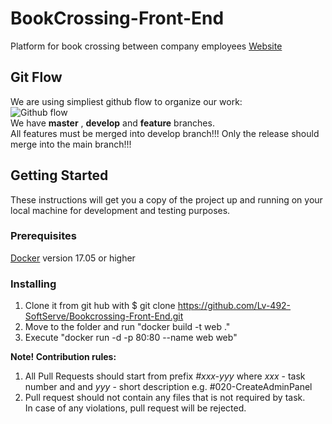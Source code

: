 # BookCrossing-Front-End
Platform for book crossing between company employees
[Website](https://bookcrossing.tech/)  
  
## Git Flow  
We are using simpliest github flow to organize our work:  
![Github flow](https://scilifelab.github.io/software-development/img/github-flow.png)  
We have **master** , **develop** and **feature** branches.   
All features must be merged into develop branch!!!
Only the release should merge into the main branch!!!

## Getting Started
These instructions will get you a copy of the project up and running on your local machine for development and testing purposes. 

### Prerequisites
[Docker](https://www.docker.com) version 17.05 or higher

### Installing
1. Clone it from git hub with $ git clone https://github.com/Lv-492-SoftServe/Bookcrossing-Front-End.git
2. Move to the folder and run "docker build -t web ."
3. Execute "docker run -d -p 80:80 --name web web"
  
**Note! Contribution rules:**  
1. All Pull Requests should start from prefix *#xxx-yyy* where *xxx* - task number and and *yyy* - short description 
e.g. #020-CreateAdminPanel  
2. Pull request should not contain any files that is not required by task.  
In case of any violations, pull request will be rejected.
